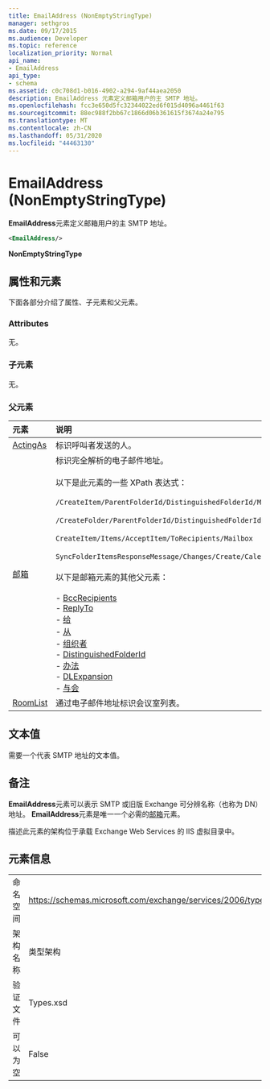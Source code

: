 ```yaml
---
title: EmailAddress (NonEmptyStringType)
manager: sethgros
ms.date: 09/17/2015
ms.audience: Developer
ms.topic: reference
localization_priority: Normal
api_name:
- EmailAddress
api_type:
- schema
ms.assetid: c0c708d1-b016-4902-a294-9af44aea2050
description: EmailAddress 元素定义邮箱用户的主 SMTP 地址。
ms.openlocfilehash: fcc3e650d5fc32344022ed6f015d4096a4461f63
ms.sourcegitcommit: 88ec988f2bb67c1866d06b361615f3674a24e795
ms.translationtype: MT
ms.contentlocale: zh-CN
ms.lasthandoff: 05/31/2020
ms.locfileid: "44463130"
---
```

# <a name="emailaddress-nonemptystringtype"></a>EmailAddress (NonEmptyStringType)

**EmailAddress**元素定义邮箱用户的主 SMTP 地址。 
  
```XML
<EmailAddress/>
```

 **NonEmptyStringType**
## <a name="attributes-and-elements"></a>属性和元素

下面各部分介绍了属性、子元素和父元素。
  
### <a name="attributes"></a>Attributes

无。
  
### <a name="child-elements"></a>子元素

无。
  
### <a name="parent-elements"></a>父元素

|**元素**|**说明**|
|:-----|:-----|
|[ActingAs](actingas.md) <br/> |标识呼叫者发送的人。  <br/> |
|[邮箱](mailbox.md) <br/> | 标识完全解析的电子邮件地址。  <br/><br/>以下是此元素的一些 XPath 表达式：<br/><br/>`/CreateItem/ParentFolderId/DistinguishedFolderId/Mailbox`<br/><br/>`/CreateFolder/ParentFolderId/DistinguishedFolderId/Mailbox`<br/><br/>`CreateItem/Items/AcceptItem/ToRecipients/Mailbox`<br/><br/>`SyncFolderItemsResponseMessage/Changes/Create/CalendarItem/ConflictingMeetings/AcceptItem/CcRecipients/Mailbox`<br/><br/>以下是邮箱元素的其他父元素：<br/><br/>- [BccRecipients](bccrecipients.md) <br/>- [ReplyTo](replyto.md) <br/>- [给](sender.md) <br/>- [从](from.md) <br/>- [组织者](organizer.md) <br/>- [DistinguishedFolderId](distinguishedfolderid.md) <br/>- [办法](resolution.md) <br/>- [DLExpansion](dlexpansion.md) <br/>- [与会](attendee.md) <br/> |
|[RoomList](roomlist.md) <br/> |通过电子邮件地址标识会议室列表。  <br/> |
   
## <a name="text-value"></a>文本值

需要一个代表 SMTP 地址的文本值。
  
## <a name="remarks"></a>备注

**EmailAddress**元素可以表示 SMTP 或旧版 Exchange 可分辨名称（也称为 DN）地址。 **EmailAddress**元素是唯一一个必需的[邮箱](mailbox.md)元素。 
  
描述此元素的架构位于承载 Exchange Web Services 的 IIS 虚拟目录中。
  
## <a name="element-information"></a>元素信息

|||
|:-----|:-----|
|命名空间  <br/> |https://schemas.microsoft.com/exchange/services/2006/types  <br/> |
|架构名称  <br/> |类型架构  <br/> |
|验证文件  <br/> |Types.xsd  <br/> |
|可以为空  <br/> |False  <br/> |
   

